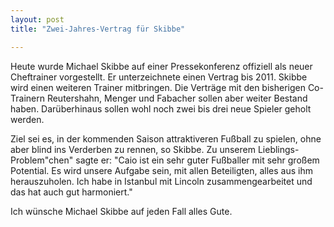 ```yaml
---
layout: post
title: "Zwei-Jahres-Vertrag für Skibbe"

---
```


Heute wurde Michael Skibbe auf einer Pressekonferenz offiziell als neuer Cheftrainer vorgestellt. Er unterzeichnete einen Vertrag bis 2011. Skibbe wird einen weiteren Trainer mitbringen. Die Verträge mit den bisherigen Co-Trainern Reutershahn, Menger und Fabacher sollen aber weiter Bestand haben. Darüberhinaus sollen wohl noch zwei bis drei neue Spieler geholt werden.

Ziel sei es, in der kommenden Saison attraktiveren Fußball zu spielen, ohne aber blind ins Verderben zu rennen, so Skibbe. Zu unserem Lieblings-Problem"chen" sagte er: "Caio ist ein sehr guter Fußballer mit sehr großem Potential. Es wird unsere Aufgabe sein, mit allen Beteiligten, alles aus ihm herauszuholen. Ich habe in Istanbul mit Lincoln zusammengearbeitet und das hat auch gut harmoniert."

Ich wünsche Michael Skibbe auf jeden Fall alles Gute.
